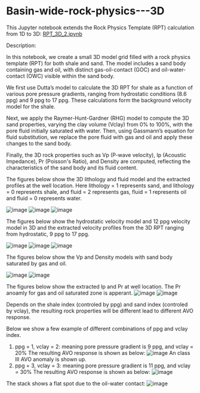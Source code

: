 # Basin-wide-rock-physics---3D



This Jupyter notebook extends the Rock Physics Template (RPT) calculation from 1D to 3D: [RPT_3D_2.ipynb](/RPT_3D_2.ipynb)

Description:

In this notebook, we create a small 3D model grid filled with a rock physics template (RPT) for both shale and sand. The model includes a sand body containing gas and oil, with distinct gas-oil-contact (GOC) and oil-water-contact (OWC) visible within the sand body.

We first use Dutta’s model to calculate the 3D RPT for shale as a function of various pore pressure gradients, ranging from hydrostatic conditions (8.6 ppg) and 9 ppg to 17 ppg. These calculations form the background velocity model for the shale.

Next, we apply the Raymer-Hunt-Gardner (RHG) model to compute the 3D sand properties, varying the clay volume (Vclay) from 0% to 100%, with the pore fluid initially saturated with water. Then, using Gassmann’s equation for fluid substitution, we replace the pore fluid with gas and oil and apply these changes to the sand body.

Finally, the 3D rock properties such as Vp (P-wave velocity), Ip (Acoustic Impedance), Pr (Poisson's Ratio), and Density are computed, reflecting the characteristics of the sand body and its fluid content.

The figures below show the 3D lithology and fluid model and the extracted profiles at the well location. Here lithology = 1 represents sand, and lithology = 0 represents shale, and fluid = 2 represents gas, fluid = 1 represents oil and fluid = 0 represents water.

![image](https://github.com/user-attachments/assets/9d727591-084e-4577-865f-e28041ce7b84)
![image](https://github.com/user-attachments/assets/9f4f7df9-10ae-4fd2-8a7f-1ffb2ab4115d)
![image](https://github.com/user-attachments/assets/0ae3e22c-8ab4-4921-ad44-903f06a864e3)

The figures below show the hydrostatic velocity model and 12 ppg velocity model in 3D and the extracted velocity profiles from the 3D RPT ranging from hydrostatic, 9 ppg to 17 ppg.

![image](https://github.com/user-attachments/assets/c1f692a8-9018-428b-be94-7780bd833d57)
![image](https://github.com/user-attachments/assets/93108398-cf2e-4c7a-9263-7e45d64d469b)
![image](https://github.com/user-attachments/assets/54a18499-7a47-4b87-acde-694f75db9f9e)

The figures below show the Vp and Density models with sand body saturated by gas and oil.

![image](https://github.com/user-attachments/assets/bcd50b9f-28ab-467a-809d-ccc5c4d92af1)
![image](https://github.com/user-attachments/assets/411dfeeb-3d3a-4fbb-a1c2-3bb260f42847)

The figures below show the extracted Ip and Pr at well location. The Pr anoamly for gas and oil saturated zone is apperant.
![image](https://github.com/user-attachments/assets/d45042b3-fc8f-48b6-9781-7fb2ba8cc3ec)
![image](https://github.com/user-attachments/assets/9eea8e35-5651-4fad-933a-eca73a9baa90)

Depends on the shale index (controled by ppg) and sand index (controled by vclay), the resulting rock properties will be different lead to different AVO response.

Below we show a few example of different combinations of ppg and vclay index.

1. ppg = 1, vclay = 2: meaning pore pressure gradient is 9 ppg, and vclay = 20%
The resulting AVO response is shown as below:
![image](https://github.com/user-attachments/assets/0ff8f22b-02d3-4f86-be3c-69523ed4fefe)
An class III AVO anomaly is shown up.
2. ppg = 3, vclay = 3: meaning pore pressure gradient is 11 ppg, and vclay = 30%
The resulting AVO response is shown as below:
![image](https://github.com/user-attachments/assets/02e3b423-33d1-4cba-ae16-06d14185d990)

The stack shows a flat spot due to the oil-water contact:
![image](https://github.com/user-attachments/assets/01d72c7b-8bc7-4d02-8a7c-c46c45954ccc)
